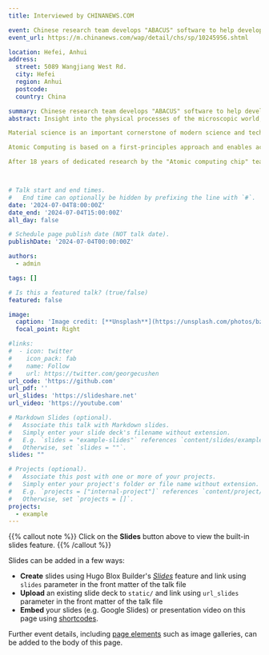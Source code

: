 ```yaml
---
title: Interviewed by CHINANEWS.COM

event: Chinese research team develops "ABACUS" software to help develop new materials.
event_url: https://m.chinanews.com/wap/detail/chs/sp/10245956.shtml

location: Hefei, Anhui
address:
  street: 5089 Wangjiang West Rd.
  city: Hefei
  region: Anhui
  postcode: 
  country: China

summary: Chinese research team develops "ABACUS" software to help develop new materials.
abstract: Insight into the physical processes of the microscopic world, "doing experiments" in computer software, finding or developing new materials faster... Recently, the "atomic computing chip" material computing software developed by a research team led by He Lixin, a professor at the Key Laboratory of Quantum Information of the Chinese Academy of Sciences and the Institute of Artificial Intelligence of the Hefei Comprehensive National Science Center, has achieved the above functions.

Material science is an important cornerstone of modern science and technology and economic development. The first principles method based on density functional theory has become a key means to study the physical properties of materials. By using this method, the physical properties of materials can be accurately calculated, which provides the possibility for functional oriented material design.

Atomic Computing is based on a first-principles approach and enables accurate simulation of material properties at the atomic scale in a computer. It can calculate the physical properties of materials from basic principles without relying on experiments, just like a "smart microscope" for the microscopic world, which can see the physical processes at the atomic level.

After 18 years of dedicated research by the "Atomic computing chip" team, now "atomic Computing chip" has developed into a fully functional material computing platform, opening up a new path of "reducing cost and increasing efficiency" for the research and development of new materials.



# Talk start and end times.
#   End time can optionally be hidden by prefixing the line with `#`.
date: '2024-07-04T8:00:00Z'
date_end: '2024-07-04T15:00:00Z'
all_day: false

# Schedule page publish date (NOT talk date).
publishDate: '2024-07-04T00:00:00Z'

authors:
  - admin

tags: []

# Is this a featured talk? (true/false)
featured: false

image:
  caption: 'Image credit: [**Unsplash**](https://unsplash.com/photos/bzdhc5b3Bxs)'
  focal_point: Right

#links:
#  - icon: twitter
#    icon_pack: fab
#    name: Follow
#    url: https://twitter.com/georgecushen
url_code: 'https://github.com'
url_pdf: ''
url_slides: 'https://slideshare.net'
url_video: 'https://youtube.com'

# Markdown Slides (optional).
#   Associate this talk with Markdown slides.
#   Simply enter your slide deck's filename without extension.
#   E.g. `slides = "example-slides"` references `content/slides/example-slides.md`.
#   Otherwise, set `slides = ""`.
slides: ""

# Projects (optional).
#   Associate this post with one or more of your projects.
#   Simply enter your project's folder or file name without extension.
#   E.g. `projects = ["internal-project"]` references `content/project/deep-learning/index.md`.
#   Otherwise, set `projects = []`.
projects:
  - example
---
```


{{% callout note %}}
Click on the **Slides** button above to view the built-in slides feature.
{{% /callout %}}

Slides can be added in a few ways:

- **Create** slides using Hugo Blox Builder's [_Slides_](https://docs.hugoblox.com/reference/content-types/) feature and link using `slides` parameter in the front matter of the talk file
- **Upload** an existing slide deck to `static/` and link using `url_slides` parameter in the front matter of the talk file
- **Embed** your slides (e.g. Google Slides) or presentation video on this page using [shortcodes](https://docs.hugoblox.com/reference/markdown/).

Further event details, including [page elements](https://docs.hugoblox.com/reference/markdown/) such as image galleries, can be added to the body of this page.
